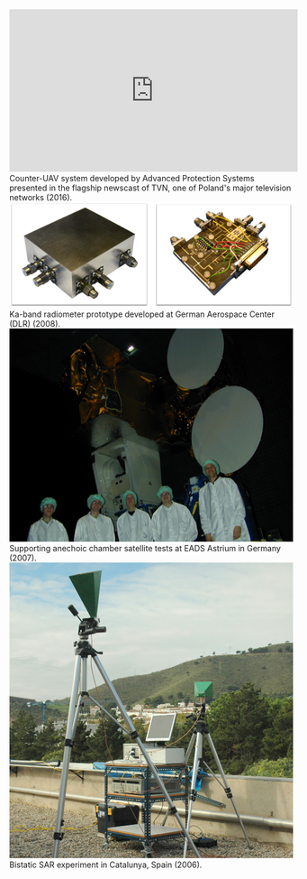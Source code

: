 
<iframe src="https://player.vimeo.com/video/414167926" width="512" height="288" frameborder="0" allow="autoplay; fullscreen" allowfullscreen></iframe>
Counter-UAV system developed by Advanced Protection Systems presented in the flagship newscast of TVN, one of Poland's major television networks (2016). 


<img src="/images/radiometer.png?raw=true"/>
Ka-band radiometer prototype developed at German Aerospace Center (DLR) (2008).

<img src="/images/DLR.JPG?raw=true"/>
Supporting anechoic chamber satellite tests at EADS Astrium in Germany (2007).

<img src="/images/BistaticSar.JPG?raw=true"/>
Bistatic SAR experiment in Catalunya, Spain (2006).
